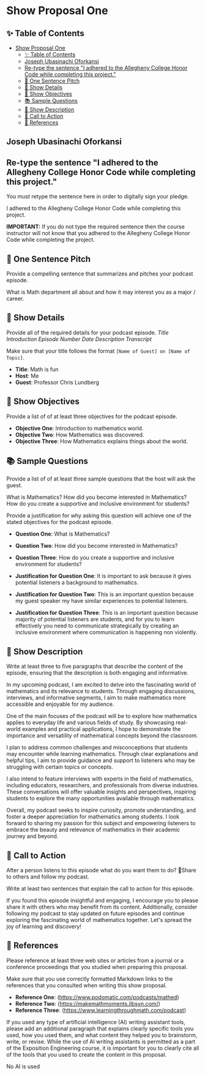 # Show Proposal One

## ✨ Table of Contents

<!---toc start-->

- [Show Proposal One](#show-proposal-one)
  - [✨ Table of Contents](#-table-of-contents)
  - [Joseph Ubasinachi Oforkansi](#joseph-ubasinachi-oforkansi)
  - [Re-type the sentence "I adhered to the Allegheny College Honor Code while completing this project."](#re-type-the-sentence-i-adhered-to-the-allegheny-college-honor-code-while-completing-this-project)
  - [🏁 One Sentence Pitch](#-one-sentence-pitch)
  - [🔬 Show Details](#-show-details)
  - [📝 Show Objectives](#-show-objectives)
  - [📚 Sample Questions](#-sample-questions)
  - [🎉 Show Description](#-show-description)
  - [📢 Call to Action](#-call-to-action)
  - [🦜 References](#-references)

<!---toc end-->

## Joseph Ubasinachi Oforkansi

## Re-type the sentence "I adhered to the Allegheny College Honor Code while completing this project."

You must retype the sentence here in order to digitally sign your pledge.

I adhered to the Allegheny College Honor Code while completing this project.

**IMPORTANT:** If you do not type the required sentence then the course
instructor will not know that you adhered to the Allegheny College Honor Code
while completing the project.

## 🏁 One Sentence Pitch

Provide a compelling sentence that summarizes and pitches your podcast
episode.

What is Math department all about and how it may interest you as a major / career.

## 🔬 Show Details

Provide all of the required details for your podcast episode.
*Title*
*Introduction*
*Episode Number*
*Date*
*Description*
*Transcript*

Make sure that your title follows the format `[Name of Guest] on [Name of
Topic]`.

- **Title**: Math is fun
- **Host**: Me
- **Guest**: Professor Chris Lundberg

## 📝 Show Objectives
Provide a list of of at least three objectives for the podcast episode.

- **Objective One**: Introduction to mathematics world.
- **Objective Two**: How Mathematics was discovered.
- **Objective Three**: How Mathematics explains things about the world.

## 📚 Sample Questions

Provide a list of of at least three sample questions that the host will
ask the guest.

What is Mathematics?
How did you become interested in Mathematics?
How do you create a supportive and inclusive environment for students?

Provide a justification for why asking this question will achieve one of
the stated objectives for the podcast episode.

- **Question One**: What is Mathematics?
- **Question Two**: How did you become interested in Mathematics?
- **Question Three**: How do you create a supportive and inclusive environment for students?

- **Justification for Question One**: It is important to ask because it gives potential listeners a background to mathematics.
- **Justification for Question Two**: This is an important question because my guest speaker my have similar experiences to potential   listeners.
- **Justification for Question Three**: This is an important question because majority of potential listeners are students, and for you to learn effectively you need to communicate strategically by creating an inclusive environment where communication is happening non violently.

## 🎉 Show Description

Write at least three to five paragraphs that describe the content of the
episode, ensuring that the description is both engaging and informative.

In my upcoming podcast, I am excited to delve into the fascinating world of mathematics and its relevance to students. Through engaging discussions, interviews, and informative segments, I aim to make mathematics more accessible and enjoyable for my audience.

One of the main focuses of the podcast will be to explore how mathematics applies to everyday life and various fields of study. By showcasing real-world examples and practical applications, I hope to demonstrate the importance and versatility of mathematical concepts beyond the classroom.

I plan to address common challenges and misconceptions that students may encounter while learning mathematics. Through clear explanations and helpful tips, I aim to provide guidance and support to listeners who may be struggling with certain topics or concepts.

I also intend to feature interviews with experts in the field of mathematics, including educators, researchers, and professionals from diverse industries. These conversations will offer valuable insights and perspectives, inspiring students to explore the many opportunities available through mathematics.

Overall, my podcast seeks to inspire curiosity, promote understanding, and foster a deeper appreciation for mathematics among students. I look forward to sharing my passion for this subject and empowering listeners to embrace the beauty and relevance of mathematics in their academic journey and beyond.

## 📢 Call to Action

After a person listens to this episode what do you want them to do?
 🤝Share to others and follow my podcast.

Write at least two sentences that explain the call to action for this episode.

 If you found this episode insightful and engaging, I encourage you to please share it with others who may benefit from its content. Additionally, consider following my podcast to stay updated on future episodes and continue exploring the fascinating world of mathematics together. Let's spread the joy of learning and discovery!

## 🦜 References

Please reference at least three web sites or articles from a journal or a
conference proceedings that you studied when preparing this proposal.

Make sure that you use correctly formatted Markdown links to the
references that you consulted when writing this show proposal.

- **Reference One**: (https://www.podomatic.com/podcasts/mathed)
- **Reference Two**: (https://makemathmoments.libsyn.com/)
- **Reference Three**: (https://www.learningthroughmath.com/podcast)

If you used any type of artificial intelligence (AI) writing assistant
tools, please add an additional paragraph that explains clearly specific tools
you used, how you used them, and what content they helped you to brainstorm,
write, or revise. While the use of AI writing assistants is permitted as a part
of the Exposition Engineering course, it is important for you to clearly cite
all of the tools that you used to create the content in this proposal.

No AI is used
